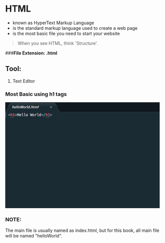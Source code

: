 
# HTML
 
- known as HyperText Markup Language
- is the standard markup language used to create a web page
- is the most basic file you need to start your website

> When you see HTML, think 'Structure'.
 
###**File Extension: .html**

## Tool:
1. Text Editor 



### Most Basic using h1 tags 
![helloworld.html](https://raw.githubusercontent.com/michieriffic/say-hello-world/master/HTML/HelloWorld_HTML.png)

### NOTE:
The main file is usually named as index.html, but for this book, all main file will be named "helloWorld".


